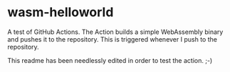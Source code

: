# wasm-helloworld
A test of GitHub Actions.
The Action builds a simple WebAssembly binary and pushes it to the repository.
This is triggered whenever I push to the repository.

This readme has been needlessly edited in order to test the action. ;-)
